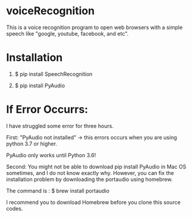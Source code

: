 # voiceRecognition
This is a voice recognition program to open web browsers with a simple speech like "google, youtube, facebook, and etc".

# Installation
1. $ pip install SpeechRecognition

2. $ pip install PyAudio

# If Error Occurrs:
I have struggled some error for three hours. 

First: "PyAudio not installed" -> this errors occurs when you are using python 3.7 or higher. 

PyAudio only works until Python 3.6!

Second: You might not be able to download pip install PyAudio in Mac OS sometimes, and I do not know exactly why. 
However, you can fix the installation problem by downloading the portaudio using homebrew.

The command is :
$ brew install portaudio

I recommend you to download Homebrew before you clone this source codes.


